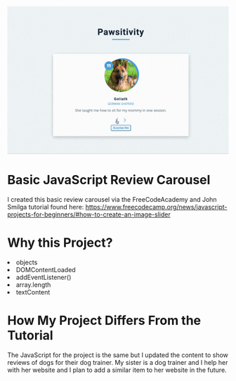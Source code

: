 ![gif showing my dog reviews](https://github.com/BreaBang/JavascriptBasicProjects/blob/main/Reviews/dogs.gif.gif)

# Basic JavaScript Review Carousel
I created this basic review carousel via the FreeCodeAcademy and John Smilga tutorial found here: https://www.freecodecamp.org/news/javascript-projects-for-beginners/#how-to-create-an-image-slider

# Why this Project?
<li>objects</li>
<li>DOMContentLoaded</li>
<li>addEventListener()</li>
<li>array.length</li>
<li>textContent</li>

# How My Project Differs From the Tutorial
The JavaScript for the project is the same but I updated the content to show reviews of dogs for their dog trainer. My sister is a dog trainer and I help her with her website and I plan to add a similar item to her website in the future.
